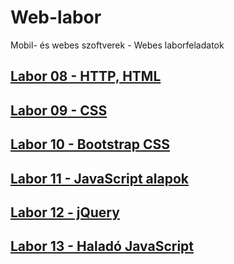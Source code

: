 # Web-labor

Mobil- és webes szoftverek - Webes laborfeladatok

## [Labor 08 - HTTP, HTML](./Labor08/)

## [Labor 09 - CSS](./Labor09/)

## [Labor 10 - Bootstrap CSS](./Labor10/)

## [Labor 11 - JavaScript alapok](./Labor11/)

## [Labor 12 - jQuery](./Labor12/)

## [Labor 13 - Haladó JavaScript](./Labor13/)